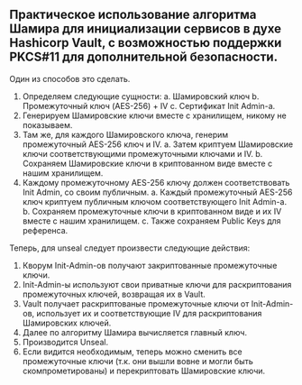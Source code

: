Практическое использование алгоритма Шамира для инициализации сервисов в духе Hashiсorp Vault, с возможностью поддержки PKCS#11 для дополнительной безопасности.
---
Один из способов это сделать.

1. Определяем следующие сущности:
  a. Шамировский ключ
  b. Промежуточный ключ (AES-256) + IV
  c. Сертификат Init Admin-а.
2. Генерируем Шамировские ключи вместе с хранилищем, никому не показываем.
3. Там же, для каждого Шамировского ключа, генерим промежуточный AES-256 ключ и IV.
  a. Затем криптуем Шамировские ключи соответствующими промежуточными ключами и IV.
  b. Сохраняем Шамировские ключи в криптованном виде вместе с нашим хранилищем.
4. Каждому промежуточному AES-256 ключу должен соответствовать Init Admin, со своим публичным.
  a. Каждый промежуточный AES-256 ключ криптуем публичным ключом соответствующего Init Admin-а.
  b. Сохраняем промежуточные ключи в криптованном виде и их IV вместе с нашим хранилищем.
  c. Также сохраняем Public Keys для референса.

Теперь, для unseal следует произвести следующие действия:

1. Кворум Init-Admin-ов получают закриптованные промежуточные ключи.
2. Init-Admin-ы используют свои приватные ключи для раскриптования промежуточных ключей, возвращая их в Vault.
3. Vault получает раскриптованые промежуточные ключи от Init-Admin-ов, использует их и соответствующие IV для раскриптования Шамировских ключей.
4. Далее по алгоритму Шамира вычисляется главный ключ.
5. Производится Unseal.
6. Если видится необходимым, теперь можно сменить все промежуточные ключи (т.к. они вышли вовне и могли быть скомпрометированы) и перекриптовать Шамировские ключи.
